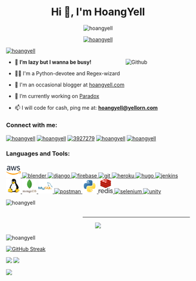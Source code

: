 <h1 align="center">Hi 👋, I'm HoangYell</h1>
<p align="center"> <img src="https://readme-typing-svg.herokuapp.com?font=Fira+Code&size=21&duration=6000&pause=200&width=600&height=55&lines=A+Python+developer+from+Vietnam+🇻🇳" alt="hoangyell" /> </p>

<p align="center"> <a href="https://github.com/ryo-ma/github-profile-trophy"><img src="https://github-profile-trophy.vercel.app/?username=hoangyell" alt="hoangyell" /></a> </p>
<p align="left"> <a href="https://twitter.com/hoangyell" target="blank"><img src="https://img.shields.io/twitter/follow/hoangyell?logo=twitter&style=for-the-badge" alt="hoangyell" /></a> </p>

<img width="35%" align="right" alt="Github" src="https://i.pinimg.com/originals/15/e7/e3/15e7e300166c962d3b8a22f60b5cac9e.gif" />

- 🦥 **I’m lazy but I wanna be busy!**

- 🧙‍♂️ I'm a Python-devotee and Regex-wizard

- 📝 I'm an occasional blogger at [hoangyell.com](https://hoangyell.com)

- 🔭 I’m currently working on [Paradox](https://paradox.ai/)

- 📫 I will code for cash, ping me at: **hoangyell@yellorn.com**

<h3 align="left">Connect with me:</h3>
<p align="left">
<a href="https://twitter.com/hoangyell" target="blank"><img align="center" src="https://raw.githubusercontent.com/rahuldkjain/github-profile-readme-generator/master/src/images/icons/Social/twitter.svg" alt="hoangyell" height="30" width="40" /></a>
<a href="https://linkedin.com/in/hoangyell" target="blank"><img align="center" src="https://raw.githubusercontent.com/rahuldkjain/github-profile-readme-generator/master/src/images/icons/Social/linked-in-alt.svg" alt="hoangyell" height="30" width="40" /></a>
<a href="https://stackoverflow.com/users/3927279" target="blank"><img align="center" src="https://raw.githubusercontent.com/rahuldkjain/github-profile-readme-generator/master/src/images/icons/Social/stack-overflow.svg" alt="3927279" height="30" width="40" /></a>
<a href="https://fb.com/hoangyell" target="blank"><img align="center" src="https://raw.githubusercontent.com/rahuldkjain/github-profile-readme-generator/master/src/images/icons/Social/facebook.svg" alt="hoangyell" height="30" width="40" /></a>
<a href="https://instagram.com/hoangyell" target="blank"><img align="center" src="https://raw.githubusercontent.com/rahuldkjain/github-profile-readme-generator/master/src/images/icons/Social/instagram.svg" alt="hoangyell" height="30" width="40" /></a>
</p>

<h3 align="left">Languages and Tools:</h3>
<p align="left"> <a href="https://aws.amazon.com" target="_blank" rel="noreferrer"> <img src="https://raw.githubusercontent.com/devicons/devicon/master/icons/amazonwebservices/amazonwebservices-original-wordmark.svg" alt="aws" width="40" height="40"/> </a> <a href="https://www.blender.org/" target="_blank" rel="noreferrer"> <img src="https://download.blender.org/branding/community/blender_community_badge_white.svg" alt="blender" width="40" height="40"/> </a> <a href="https://www.djangoproject.com/" target="_blank" rel="noreferrer"> <img src="https://cdn.worldvectorlogo.com/logos/django.svg" alt="django" width="40" height="40"/> </a> <a href="https://firebase.google.com/" target="_blank" rel="noreferrer"> <img src="https://www.vectorlogo.zone/logos/firebase/firebase-icon.svg" alt="firebase" width="40" height="40"/> </a> <a href="https://git-scm.com/" target="_blank" rel="noreferrer"> <img src="https://www.vectorlogo.zone/logos/git-scm/git-scm-icon.svg" alt="git" width="40" height="40"/> </a> <a href="https://heroku.com" target="_blank" rel="noreferrer"> <img src="https://www.vectorlogo.zone/logos/heroku/heroku-icon.svg" alt="heroku" width="40" height="40"/> </a> <a href="https://gohugo.io/" target="_blank" rel="noreferrer"> <img src="https://api.iconify.design/logos-hugo.svg" alt="hugo" width="40" height="40"/> </a> <a href="https://www.jenkins.io" target="_blank" rel="noreferrer"> <img src="https://www.vectorlogo.zone/logos/jenkins/jenkins-icon.svg" alt="jenkins" width="40" height="40"/> </a> <a href="https://www.linux.org/" target="_blank" rel="noreferrer"> <img src="https://raw.githubusercontent.com/devicons/devicon/master/icons/linux/linux-original.svg" alt="linux" width="40" height="40"/> </a> <a href="https://www.mongodb.com/" target="_blank" rel="noreferrer"> <img src="https://raw.githubusercontent.com/devicons/devicon/master/icons/mongodb/mongodb-original-wordmark.svg" alt="mongodb" width="40" height="40"/> </a> <a href="https://www.mysql.com/" target="_blank" rel="noreferrer"> <img src="https://raw.githubusercontent.com/devicons/devicon/master/icons/mysql/mysql-original-wordmark.svg" alt="mysql" width="40" height="40"/> </a> <a href="https://postman.com" target="_blank" rel="noreferrer"> <img src="https://www.vectorlogo.zone/logos/getpostman/getpostman-icon.svg" alt="postman" width="40" height="40"/> </a> <a href="https://www.python.org" target="_blank" rel="noreferrer"> <img src="https://raw.githubusercontent.com/devicons/devicon/master/icons/python/python-original.svg" alt="python" width="40" height="40"/> </a> <a href="https://redis.io" target="_blank" rel="noreferrer"> <img src="https://raw.githubusercontent.com/devicons/devicon/master/icons/redis/redis-original-wordmark.svg" alt="redis" width="40" height="40"/> </a> <a href="https://www.selenium.dev" target="_blank" rel="noreferrer"> <img src="https://raw.githubusercontent.com/detain/svg-logos/780f25886640cef088af994181646db2f6b1a3f8/svg/selenium-logo.svg" alt="selenium" width="40" height="40"/> </a> <a href="https://unity.com/" target="_blank" rel="noreferrer"> <img src="https://www.vectorlogo.zone/logos/unity3d/unity3d-icon.svg" alt="unity" width="40" height="40"/> </a> </p>

<p><a href="https://www.buymeacoffee.com/hoangyell"> <img align="left" src="https://cdn.buymeacoffee.com/buttons/v2/default-yellow.png" height="50" width="210" alt="hoangyell" /></a></p><br><br>

---

<!--🐱CAT-->
<p align="center">
<img src="https://media.giphy.com/media/WUlplcMpOCEmTGBtBW/giphy.gif" width="100">

<p align="left"> <img src="https://komarev.com/ghpvc/?username=hoangyell&label=views&color=blue&style=flat" alt="hoangyell" /> </p>

[![GitHub Streak](https://streak-stats.demolab.com?user=hoangyell&theme=transparent)](https://git.io/streak-stats)

![](http://github-profile-summary-cards.vercel.app/api/cards/repos-per-language?username=hoangyell&theme=transparent)
![](http://github-profile-summary-cards.vercel.app/api/cards/stats?username=hoangyell&theme=transparent)

![](http://github-profile-summary-cards.vercel.app/api/cards/profile-details?username=hoangyell&theme=transparent)

